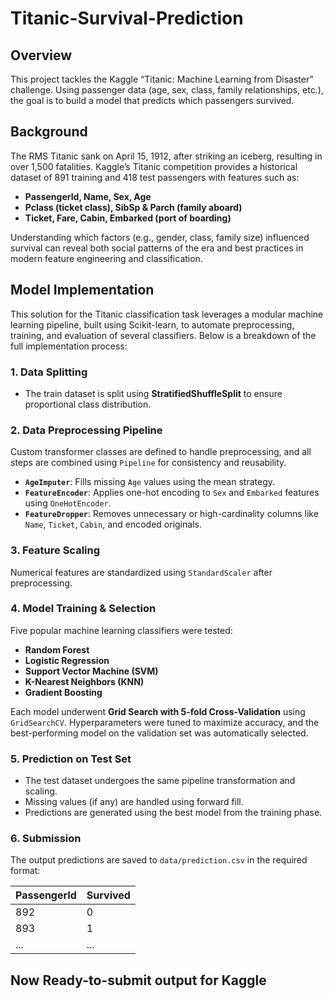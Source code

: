 # Titanic-Survival-Prediction
## Overview
This project tackles the Kaggle “Titanic: Machine Learning from Disaster” challenge. Using passenger data (age, sex, class, family relationships, etc.), the goal is to build a model that predicts which passengers survived.


## Background
The RMS Titanic sank on April 15, 1912, after striking an iceberg, resulting in over 1,500 fatalities. Kaggle’s Titanic competition provides a historical dataset of 891 training and 418 test passengers with features such as:
- **PassengerId, Name, Sex, Age**  
- **Pclass (ticket class), SibSp & Parch (family aboard)**  
- **Ticket, Fare, Cabin, Embarked (port of boarding)**  

Understanding which factors (e.g., gender, class, family size) influenced survival can reveal both social patterns of the era and best practices in modern feature engineering and classification.


## Model Implementation

This solution for the Titanic classification task leverages a modular machine learning pipeline, built using Scikit-learn, to automate preprocessing, training, and evaluation of several classifiers. Below is a breakdown of the full implementation process:

### 1. Data Splitting
- The train dataset is split using **StratifiedShuffleSplit** to ensure proportional class distribution.

### 2. Data Preprocessing Pipeline

Custom transformer classes are defined to handle preprocessing, and all steps are combined using `Pipeline` for consistency and reusability.

- **`AgeImputer`**: Fills missing `Age` values using the mean strategy.
- **`FeatureEncoder`**: Applies one-hot encoding to `Sex` and `Embarked` features using `OneHotEncoder`.
- **`FeatureDropper`**: Removes unnecessary or high-cardinality columns like `Name`, `Ticket`, `Cabin`, and encoded originals.


###  3. Feature Scaling
Numerical features are standardized using `StandardScaler` after preprocessing.

### 4. Model Training & Selection

Five popular machine learning classifiers were tested:
- **Random Forest**
- **Logistic Regression**
- **Support Vector Machine (SVM)**
- **K-Nearest Neighbors (KNN)**
- **Gradient Boosting**

Each model underwent **Grid Search with 5-fold Cross-Validation** using `GridSearchCV`. Hyperparameters were tuned to maximize accuracy, and the best-performing model on the validation set was automatically selected.

### 5. Prediction on Test Set
- The test dataset undergoes the same pipeline transformation and scaling.
- Missing values (if any) are handled using forward fill.
- Predictions are generated using the best model from the training phase.

### 6. Submission
The output predictions are saved to `data/prediction.csv` in the required format:

| PassengerId | Survived |
|-------------|----------|
| 892         | 0        |
| 893         | 1        |
| ...         | ...      |


## Now Ready-to-submit output for Kaggle



